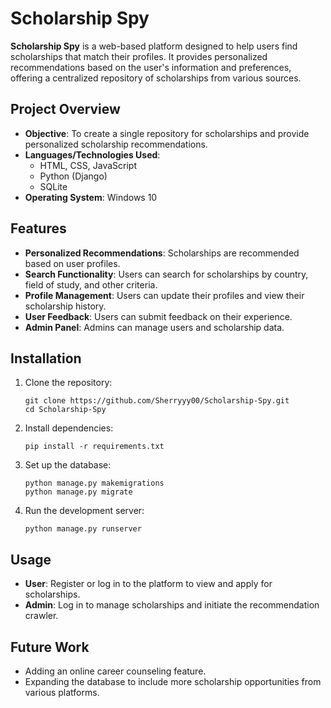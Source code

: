 # Scholarship Spy

**Scholarship Spy** is a web-based platform designed to help users find scholarships that match their profiles. It provides personalized recommendations based on the user's information and preferences, offering a centralized repository of scholarships from various sources.

## Project Overview

- **Objective**: To create a single repository for scholarships and provide personalized scholarship recommendations.
- **Languages/Technologies Used**:
  - HTML, CSS, JavaScript
  - Python (Django)
  - SQLite
- **Operating System**: Windows 10

## Features

- **Personalized Recommendations**: Scholarships are recommended based on user profiles.
- **Search Functionality**: Users can search for scholarships by country, field of study, and other criteria.
- **Profile Management**: Users can update their profiles and view their scholarship history.
- **User Feedback**: Users can submit feedback on their experience.
- **Admin Panel**: Admins can manage users and scholarship data.

## Installation

1. Clone the repository:

       git clone https://github.com/Sherryyy00/Scholarship-Spy.git
       cd Scholarship-Spy
2. Install dependencies:

       pip install -r requirements.txt

3. Set up the database:

       python manage.py makemigrations
       python manage.py migrate
   
4. Run the development server:

       python manage.py runserver

## Usage

- **User**: Register or log in to the platform to view and apply for scholarships.
- **Admin**: Log in to manage scholarships and initiate the recommendation crawler.

## Future Work

- Adding an online career counseling feature.
- Expanding the database to include more scholarship opportunities from various platforms.

